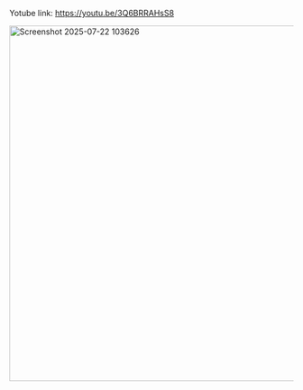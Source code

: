 Yotube link: https://youtu.be/3Q6BRRAHsS8 

<img width="1646" height="630" alt="Screenshot 2025-07-22 103626" src="https://github.com/user-attachments/assets/4d3f1b39-8a3a-4f92-9073-29961001a54f" />
